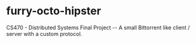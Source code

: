 furry-octo-hipster
==================

CS470 - Distributed Systems Final Project -- A small Bittorrent like client / server with a custom protocol.
